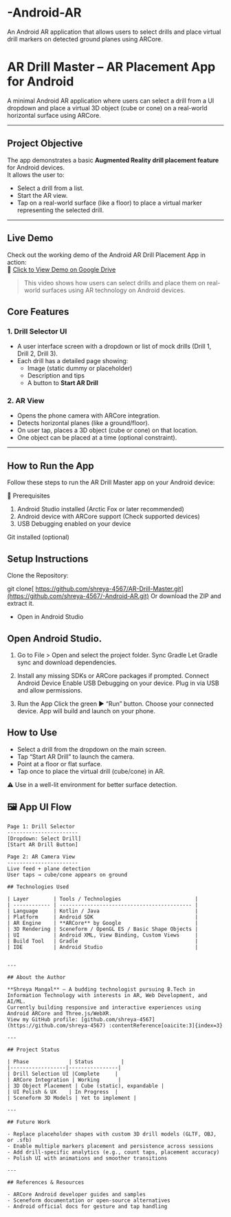 # -Android-AR
An Android AR application that allows users to select drills and place virtual drill markers on detected ground planes using ARCore.
# AR Drill Master – AR Placement App for Android
 A minimal Android AR application where users can select a drill from a UI dropdown and place a virtual 3D object (cube or cone) on a real-world horizontal surface using ARCore.

---

## Project Objective

The app demonstrates a basic **Augmented Reality drill placement feature** for Android devices.  
It allows the user to:

- Select a drill from a list.
- Start the AR view.
- Tap on a real-world surface (like a floor) to place a virtual marker representing the selected drill.

---
## Live Demo

Check out the working demo of the Android AR Drill Placement App in action:  
🔗 [Click to View Demo on Google Drive](https://docs.google.com/document/d/1gVnie8r4L9sBhALaca5mnF2TTsrYXa3YHqOHSgQqabA/edit?usp=sharing)

>  This video shows how users can select drills and place them on real-world surfaces using AR technology on Android devices.


## Core Features

### 1. Drill Selector UI

- A user interface screen with a dropdown or list of mock drills (Drill 1, Drill 2, Drill 3).
- Each drill has a detailed page showing:
  - Image (static dummy or placeholder)
  - Description and tips
  - A button to **Start AR Drill**

### 2. AR View

- Opens the phone camera with ARCore integration.
- Detects horizontal planes (like a ground/floor).
- On user tap, places a 3D object (cube or cone) on that location.
- One object can be placed at a time (optional constraint).

---

## How to Run the App
Follow these steps to run the AR Drill Master app on your Android device:

🔧 Prerequisites
1. Android Studio installed (Arctic Fox or later recommended)
2. Android device with ARCore support (Check supported devices)
3. USB Debugging enabled on your device

Git installed (optional)

## Setup Instructions
Clone the Repository: 

git clone[ https://github.com/shreya-4567/AR-Drill-Master.git](https://github.com/shreya-4567/-Android-AR.git)
Or download the ZIP and extract it.

- Open in Android Studio

## Open Android Studio.

1. Go to File > Open and select the project folder.
Sync Gradle
Let Gradle sync and download dependencies.

2. Install any missing SDKs or ARCore packages if prompted.
Connect Android Device
Enable USB Debugging on your device.
Plug in via USB and allow permissions.

3. Run the App
Click the green ▶ “Run” button.
Choose your connected device.
App will build and launch on your phone.

## How to Use
- Select a drill from the dropdown on the main screen.
- Tap “Start AR Drill” to launch the camera.
- Point at a floor or flat surface.
- Tap once to place the virtual drill (cube/cone) in AR.

⚠ Use in a well-lit environment for better surface detection.


## 🖼️ App UI Flow

```text
Page 1: Drill Selector
-----------------------
[Dropdown: Select Drill]
[Start AR Drill Button]

Page 2: AR Camera View
-----------------------
Live feed + plane detection
User taps → cube/cone appears on ground

## Technologies Used

| Layer        | Tools / Technologies                        |
| ------------ | ------------------------------------------- |
| Language     | Kotlin / Java                               |
| Platform     | Android SDK                                 |
| AR Engine    | **ARCore** by Google                        |
| 3D Rendering | Sceneform / OpenGL ES / Basic Shape Objects |
| UI           | Android XML, View Binding, Custom Views     |
| Build Tool   | Gradle                                      |
| IDE          | Android Studio                              |


---

## About the Author

**Shreya Mangal** – A budding technologist pursuing B.Tech in Information Technology with interests in AR, Web Development, and AI/ML.  
Currently building responsive and interactive experiences using Android ARCore and Three.js/WebXR.  
View my GitHub profile: [github.com/shreya‑4567](https://github.com/shreya‑4567) :contentReference[oaicite:3]{index=3}

---

## Project Status

| Phase             | Status         |
|------------------|----------------|
| Drill Selection UI |Complete     |
| ARCore Integration | Working      |
| 3D Object Placement | Cube (static), expandable |
| UI Polish & UX    | In Progress  |
| Sceneform 3D Models | Yet to implement |

---

## Future Work

- Replace placeholder shapes with custom 3D drill models (GLTF, OBJ, or .sfb)
- Enable multiple markers placement and persistence across sessions
- Add drill-specific analytics (e.g., count taps, placement accuracy)
- Polish UI with animations and smoother transitions

---

## References & Resources

- ARCore Android developer guides and samples
- Sceneform documentation or open-source alternatives
- Android official docs for gesture and tap handling


